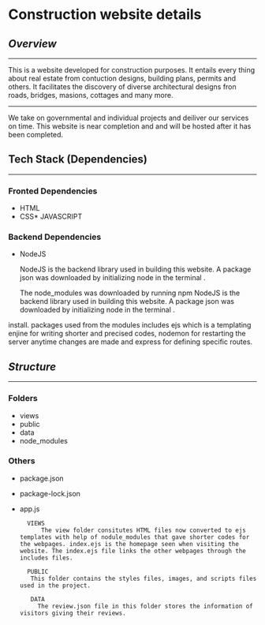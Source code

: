 # **Construction website details**
## _Overview_

---
This is a  website developed for construction purposes. It entails every thing about real estate from contuction designs, building plans, permits and others. It facilitates the discovery of diverse  architectural designs fron roads, bridges, masions, cottages and many more.

---
We take on governmental and individual projects and deiliver our services on time.  This website is near completion and and will be hosted after it has been completed.

## Tech Stack (Dependencies)

---
### Fronted Dependencies
* HTML
* CSS* JAVASCRIPT                                       
### Backend Dependencies
* NodeJS
  
  NodeJS is the backend library used in building this website. A package json was downloaded by initializing node in the terminal .

  
    The node_modules  was downloaded by running npm NodeJS is the backend library used in building this website. A package json was downloaded by initializing node in the terminal .

install. packages used from the modules includes ejs which is a templating enjine for writing shorter and precised codes, nodemon for restarting the server anytime changes are made and express for defining specific routes.

## _Structure_

---
### Folders
* views
* public
* data
* node_modules
### Others
* package.json
* package-lock.json
* app.js

        VIEWS
            The view folder consitutes HTML files now converted to ejs templates with help of nodule_modules that gave shorter codes for the webpages. index.ejs is the homepage seen when visiting the website. The index.ejs file links the other webpages through the includes files.

        PUBLIC
         This folder contains the styles files, images, and scripts files used in the project.
         
         DATA
           The review.json file in this folder stores the information of visitors giving their reviews.
            


